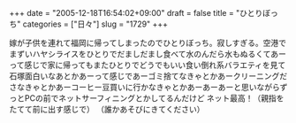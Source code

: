 +++
date = "2005-12-18T16:54:02+09:00"
draft = false
title = "ひとりぼっち"
categories = ["日々"]
slug = "1729"
+++

嫁が子供を連れて福岡に帰ってしまったのでひとりぼっち。寂しすぎる。空港でまずいハヤシライスをひとりでだましだまし食べて水のんだら水もぬるくてあーって感じで家に帰ってもまたひとりでどうでもいい食い倒れ系バラエティを見て石塚面白いなあとかあーって感じであーゴミ捨てなきゃとかあークリーニングださなきゃとかあーコーヒー豆買いに行かなきゃとかあーあーあーと思いながらずっとPCの前でネットサーフィニングとかしてるんだけど
ネット最高！（親指をたてて前に出す感じで）
（誰かあそびにきてください）
